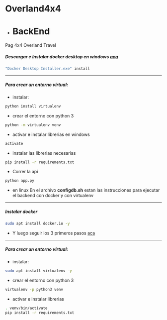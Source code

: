 # Overland4x4
- # BackEnd
Pag 4x4 Overland Travel

##### Descargar e Instalar docker desktop en windows [aca](https://desktop.docker.com/win/main/amd64/Docker%20Desktop%20Installer.exe)

```bash
"Docker Desktop Installer.exe" install
```
---
##### Para crear un entorno virtual:

- instalar:
```bash
python install virtualenv 
```
- crear el entorno con python 3
```bash
python -m virtualenv venv
```
- activar e instalar librerias en windows
```bash
activate
```
- instalar las librerias necesarias
```bash
pip install -r requirements.txt
```

- Correr la api
```bash
python app.py
```


- en linux
En el archivo **configdb.sh** estan las instrucciones para ejecutar
 el backend con docker y con virtualenv  

--- 
##### Instalar docker
```bash
sudo apt install docker.io -y
```
-  Y luego seguir los 3 primeros pasos [aca](https://docs.docker.com/engine/install/linux-postinstall/)


---
##### Para crear un entorno virtual:

- instalar:
```bash
sudo apt install virtualenv -y
```
- crear el entorno con python 3
```bash
virtualenv -p python3 venv
```
- activar e instalar librerias
```bash
. venv/bin/activate
pip install -r requirements.txt
``` 